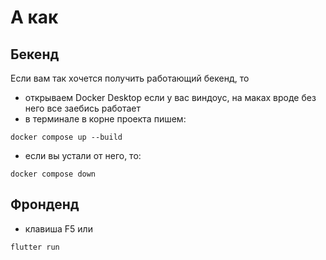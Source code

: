 # A как

## Бекенд
Если вам так хочется получить работающий бекенд, то

- открываем Docker Desktop если у вас виндоус, на маках вроде без него все заебись работает
- в терминале в корне проекта пишем:
```
docker compose up --build
```
- если вы устали от него, то:
```
docker compose down
```

## Фронденд

- клавиша F5
или
```
flutter run
```